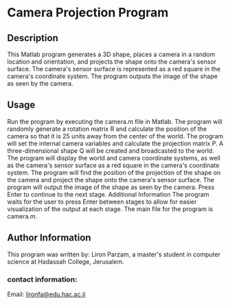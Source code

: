 # Camera Projection Program
## Description
This Matlab program generates a 3D shape, places a camera in a random location and orientation, and projects the shape onto the camera's sensor surface. The camera's sensor surface is represented as a red square in the camera's coordinate system. The program outputs the image of the shape as seen by the camera.

## Usage
Run the program by executing the camera.m file in Matlab.
The program will randomly generate a rotation matrix R and calculate the position of the camera so that it is 25 units away from the center of the world.
The program will set the internal camera variables and calculate the projection matrix P.
A three-dimensional shape Q will be created and broadcasted to the world.
The program will display the world and camera coordinate systems, as well as the camera's sensor surface as a red square in the camera's coordinate system.
The program will find the position of the projection of the shape on the camera and project the shape onto the camera's sensor surface.
The program will output the image of the shape as seen by the camera.
Press Enter to continue to the next stage.
Additional Information
The program waits for the user to press Enter between stages to allow for easier visualization of the output at each stage.
The main file for the program is camera.m.

## Author Information
This program was written by:
Liron Parzam, a master's student in computer science at Hadassah College, Jerusalem.
### contact information:
Email: lironfa@edu.hac.ac.il

